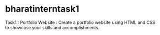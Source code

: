 # bharatinterntask1
Task1 : 
Portfolio Website : Create a portfolio website using HTML and CSS to showcase your skills and accomplishments.
 
